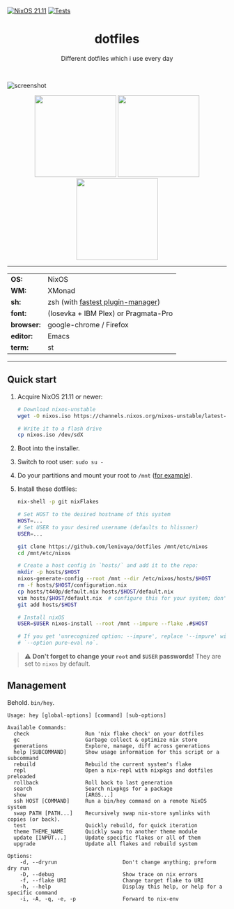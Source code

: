 [![NixOS 21.11](https://img.shields.io/badge/NixOS-v21.11-blue.svg?style=flat-square&logo=NixOS&logoColor=white)](https://nixos.org)
[![Tests](https://github.com/Lenivaya/dotfiles/actions/workflows/tests.yml/badge.svg)](https://github.com/Lenivaya/dotfiles/actions/workflows/tests.yml)

<h1 align="center">dotfiles</h1>
<p align="center">Different dotfiles which i use every day</p><br>

![screenshot](https://user-images.githubusercontent.com/49302467/131035574-fdc95dda-e94e-450e-9196-b550d5c18ffa.png)

<p align="center">
<span><img src="https://user-images.githubusercontent.com/49302467/131035586-8a527147-30a2-488c-af72-d7dde2177a63.png" height="187" /></span>
<span><img src="https://user-images.githubusercontent.com/49302467/131035991-ea023d5a-d2f8-43d5-8a03-8c1d8728fd33.png" height="187" /></span>
<span><img src="https://user-images.githubusercontent.com/49302467/131035742-e0c7a574-1f0c-4121-95e6-e672ceda308e.png" height="187" /></span>
</p>

---

|              |                                                                       |
| ------------ | --------------------------------------------------------------------- |
| **OS:**      | NixOS                                                                 |
| **WM:**      | XMonad                                                                |
| **sh:**      | zsh (with [fastest plugin-manager](https://github.com/zdharma/zinit)) |
| **font:**    | (Iosevka + IBM Plex) or Pragmata-Pro                                  |
| **browser:** | google-chrome / Firefox                                               |
| **editor:**  | Emacs                                                                 |
| **term:**    | st                                                                    |

---

## Quick start

1. Acquire NixOS 21.11 or newer:

   ```sh
   # Download nixos-unstable
   wget -O nixos.iso https://channels.nixos.org/nixos-unstable/latest-nixos-minimal-x86_64-linux.iso

   # Write it to a flash drive
   cp nixos.iso /dev/sdX
   ```

2. Boot into the installer.

3. Switch to root user: `sudo su -`

4. Do your partitions and mount your root to `/mnt` ([for
   example](https://nixos.org/manual/nixos/stable/index.html#sec-installation-partitioning)).

5. Install these dotfiles:

   ```sh
   nix-shell -p git nixFlakes

   # Set HOST to the desired hostname of this system
   HOST=...
   # Set USER to your desired username (defaults to hlissner)
   USER=...

   git clone https://github.com/lenivaya/dotfiles /mnt/etc/nixos
   cd /mnt/etc/nixos

   # Create a host config in `hosts/` and add it to the repo:
   mkdir -p hosts/$HOST
   nixos-generate-config --root /mnt --dir /etc/nixos/hosts/$HOST
   rm -f hosts/$HOST/configuration.nix
   cp hosts/t440p/default.nix hosts/$HOST/default.nix
   vim hosts/$HOST/default.nix  # configure this for your system; don't use it verbatim!
   git add hosts/$HOST

   # Install nixOS
   USER=$USER nixos-install --root /mnt --impure --flake .#$HOST

   # If you get 'unrecognized option: --impure', replace '--impure' with
   # `--option pure-eval no`.
   ```

> :warning: **Don't forget to change your `root` and `$USER` passwords!** They
> are set to `nixos` by default.

## Management

Behold. `bin/hey`.

```
Usage: hey [global-options] [command] [sub-options]

Available Commands:
  check                  Run 'nix flake check' on your dotfiles
  gc                     Garbage collect & optimize nix store
  generations            Explore, manage, diff across generations
  help [SUBCOMMAND]      Show usage information for this script or a subcommand
  rebuild                Rebuild the current system's flake
  repl                   Open a nix-repl with nixpkgs and dotfiles preloaded
  rollback               Roll back to last generation
  search                 Search nixpkgs for a package
  show                   [ARGS...]
  ssh HOST [COMMAND]     Run a bin/hey command on a remote NixOS system
  swap PATH [PATH...]    Recursively swap nix-store symlinks with copies (or back).
  test                   Quickly rebuild, for quick iteration
  theme THEME_NAME       Quickly swap to another theme module
  update [INPUT...]      Update specific flakes or all of them
  upgrade                Update all flakes and rebuild system

Options:
    -d, --dryrun                     Don't change anything; preform dry run
    -D, --debug                      Show trace on nix errors
    -f, --flake URI                  Change target flake to URI
    -h, --help                       Display this help, or help for a specific command
    -i, -A, -q, -e, -p               Forward to nix-env
```
